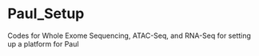 # Paul_Setup
Codes for Whole Exome Sequencing, ATAC-Seq, and RNA-Seq for setting up a platform for Paul
